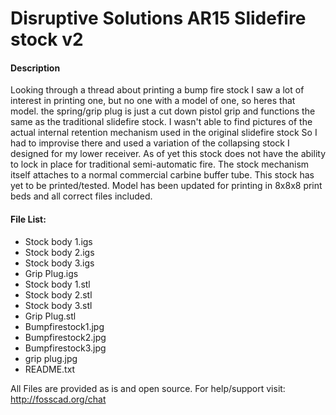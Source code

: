 # Disruptive Solutions AR15 Slidefire stock v2

#### Description

Looking through a thread about printing a bump fire stock I saw a lot of interest in printing one, but no one with a model of one, so heres that model. the spring/grip plug is just a cut down pistol grip and functions the same as the traditional slidefire stock. I wasn't able to find pictures of the actual internal retention mechanism used in the original slidefire stock So I had to improvise there and used a variation of the collapsing stock I designed for my lower receiver. As of yet this stock does not have the ability to lock in place for traditional semi-automatic fire. The stock mechanism itself attaches to a normal commercial carbine buffer tube. This stock has yet to be printed/tested. Model has been updated for printing in 8x8x8 print beds and all correct files included. 

#### File List:

* Stock body 1.igs
* Stock body 2.igs
* Stock body 3.igs
* Grip Plug.igs
* Stock body 1.stl
* Stock body 2.stl
* Stock body 3.stl
* Grip Plug.stl
* Bumpfirestock1.jpg
* Bumpfirestock2.jpg
* Bumpfirestock3.jpg
* grip plug.jpg
* README.txt

All Files are provided as is and open source. For help/support visit: http://fosscad.org/chat
